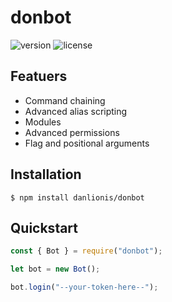 # donbot

![version](https://img.shields.io/github/package-json/v/danlionis/donbot.svg)
![license](https://img.shields.io/github/license/danlionis/donbot.svg)

## Featuers

- Command chaining
- Advanced alias scripting
- Modules
- Advanced permissions
- Flag and positional arguments

## Installation

```shell
$ npm install danlionis/donbot
```

## Quickstart

```js
const { Bot } = require("donbot");

let bot = new Bot();

bot.login("--your-token-here--");

```

